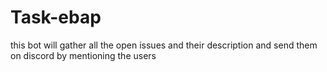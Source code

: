 # Task-ebap
this bot will gather all the open issues and their description and send them on discord by mentioning the users
